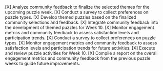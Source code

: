 [X] Analyze community feedback to finalize the selected themes for the upcoming puzzle week.
[X] Conduct a survey to collect preferences on puzzle types.
[X] Develop themed puzzles based on the finalized community selections and feedback.
[X] Integrate community feedback into the development of themed puzzles for Week 10.
[X] Monitor engagement metrics and community feedback to assess satisfaction levels and participation trends.
[X] Conduct a survey to collect preferences on puzzle types.
[X] Monitor engagement metrics and community feedback to assess satisfaction levels and participation trends for future activities.
[X] Execute and review puzzle activities for Week 10.
[X] Compile a report on the overall engagement metrics and community feedback from the previous puzzle weeks to guide future improvements.